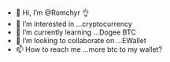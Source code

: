 - 👋 Hi, I’m @Romchyr 👌
- 👀 I’m interested in ...cryptocurrency 
- 🌱 I’m currently learning ...Dogee BTC
- 💞️ I’m looking to collaborate on ...EWallet
- 📫 How to reach me ...more btc to my wallet?

<!---
Romchyr/Romchyr is a ✨ special ✨ repository because its `README.md` (this file) appears on your GitHub profile.
You can click the Preview link to take a look at your changes.
--->
